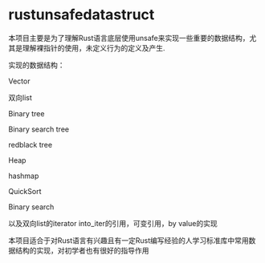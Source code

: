 # rustunsafedatastruct
本项目主要是为了理解Rust语言底层使用unsafe来实现一些重要的数据结构，尤其是理解裸指针的使用，未定义行为的定义及产生.
  
实现的数据结构：

Vector

双向list 

Binary tree 

Binary search tree

redblack tree

Heap 

hashmap 

QuickSort

Binary search

以及双向list的iterator into_iter的引用，可变引用，by value的实现


本项目适合于对Rust语言有兴趣且有一定Rust编写经验的人学习标准库中常用数据结构的实现，对初学者也有很好的指导作用
